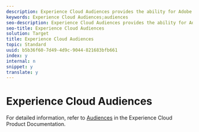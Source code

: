 ```yaml
---
description: Experience Cloud Audiences provides the ability for Adobe Experience Cloud solutions to communicate and share information about website visitors so the same data can be used by each solution.
keywords: Experience Cloud Audiences;audiences
seo-description: Experience Cloud Audiences provides the ability for Adobe Experience Cloud solutions to communicate and share information about website visitors so the same data can be used by each solution.
seo-title: Experience Cloud Audiences
solution: Target
title: Experience Cloud Audiences
topic: Standard
uuid: b5b36f60-7d49-4d9c-9044-821683bfb661
index: y
internal: n
snippet: y
translate: y
---
```


# Experience Cloud Audiences

For detailed information, refer to [ Audiences](https://marketing.adobe.com/resources/help/en_US/mcloud/audience_library.html) in the Experience Cloud Product Documentation. 
